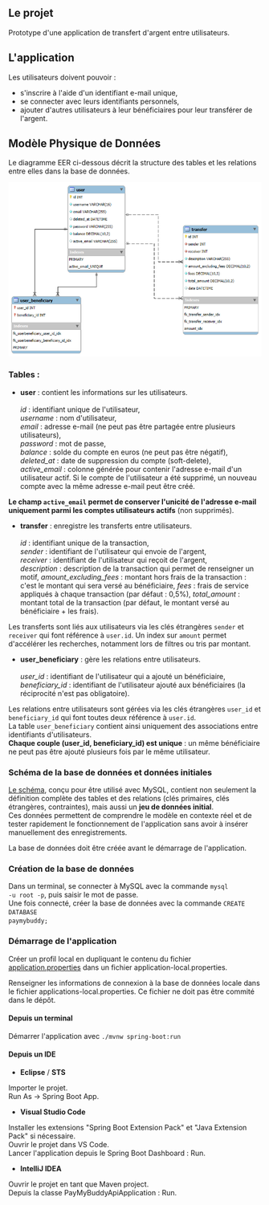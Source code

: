 ## Le projet

Prototype d'une application de transfert d'argent entre utilisateurs. 

## L'application

Les utilisateurs doivent pouvoir :
 - s'inscrire à l'aide d'un identifiant e-mail unique,
 - se connecter avec leurs identifiants personnels,
 - ajouter d'autres utilisateurs à leur bénéficiaires pour leur transférer de l'argent. 

## Modèle Physique de Données

Le diagramme EER ci-dessous décrit la structure des tables et les relations entre elles dans la base de données.

![alt text](paymybuddy.png)

### Tables :
- **user** : contient les informations sur les utilisateurs.<br>  
*id* : identifiant unique de l'utilisateur,<br>
*username* : nom d'utilisateur,<br>
*email* : adresse e-mail (ne peut pas être partagée entre plusieurs utilisateurs),<br>
*password* : mot de passe,<br>
*balance* : solde du compte en euros (ne peut pas être négatif),<br>
*deleted_at* : date de suppression du compte (soft-delete),<br>
*active_email* : colonne générée pour contenir l'adresse e-mail d'un utilisateur actif. Si le compte de l'utilisateur a été supprimé, un nouveau compte avec la même adresse e-mail peut être créé.<br>

**Le champ `active_email` permet de conserver l'unicité de l'adresse e-mail uniquement parmi les comptes utilisateurs actifs** (non supprimés).   
   
- **transfer** : enregistre les transferts entre utilisateurs.<br>  
*id* : identifiant unique de la transaction,<br>
*sender* : identifiant de l'utilisateur qui envoie de l'argent,<br>
*receiver* : identifiant de l'utilisateur qui reçoit de l'argent,<br>
*description* : description de la transaction qui permet de renseigner un motif,
*amount_excluding_fees* : montant hors frais de la transaction : c'est le montant qui sera versé au bénéficiaire,
*fees* : frais de service appliqués à chaque transaction (par défaut : 0,5%),
*total_amount* : montant total de la transaction (par défaut, le montant versé au bénéficiaire + les frais).<br>
  
Les transferts sont liés aux utilisateurs via les clés étrangères `sender` et `receiver` qui font référence à `user.id`. 
Un index sur `amount` permet d'accélérer les recherches, notamment lors de filtres ou tris par montant.
   
- **user_beneficiary** : gère les relations entre utilisateurs.<br>  
*user_id* : identifiant de l'utilisateur qui a ajouté un bénéficiaire,<br>
*beneficiary_id* : identifiant de l'utilisateur ajouté aux bénéficiaires (la réciprocité n'est pas obligatoire).<br>
   
Les relations entre utilisateurs sont gérées via les clés étrangères `user_id` et `beneficiary_id` qui font toutes deux référence à `user.id`.<br>
La table `user_beneficiary` contient ainsi uniquement des associations entre identifiants d'utilisateurs.<br>
**Chaque couple (user_id, beneficiary_id) est unique** : un même bénéficiaire ne peut pas être ajouté plusieurs fois par le même utilisateur.<br>

### Schéma de la base de données et données initiales

[Le schéma](src/main/resources/schema.sql), conçu pour être utilisé avec MySQL, contient non seulement la définition complète des tables et des relations (clés primaires, clés étrangères, contraintes), mais aussi un **jeu de données initial**.  
Ces données permettent de comprendre le modèle en contexte réel et de tester rapidement le fonctionnement de l'application sans avoir à insérer manuellement des enregistrements. 

La base de données doit être créée avant le démarrage de l'application. 

### Création de la base de données

Dans un terminal, se connecter à MySQL avec la commande <code>mysql -u root -p</code>, puis saisir le mot de passe.<br>
Une fois connecté, créer la base de données avec la commande <code>CREATE DATABASE paymybuddy;</code>

### Démarrage de l'application

Créer un profil local en dupliquant le contenu du fichier [application.properties](src/main/resources/application.properties) dans un fichier application-local.properties. 

Renseigner les informations de connexion à la base de données locale dans le fichier applications-local.properties. Ce fichier ne doit pas être commité dans le dépôt.

#### Depuis un terminal

Démarrer l'application avec <code>./mvnw spring-boot:run</code>

#### Depuis un IDE
 - **Eclipse** / **STS**

Importer le projet.  
Run As -> Spring Boot App.

 - **Visual Studio Code**

Installer les extensions "Spring Boot Extension Pack" et "Java Extension Pack" si nécessaire.   
Ouvrir le projet dans VS Code.  
Lancer l'application depuis le Spring Boot Dashboard : Run. 

 - **IntelliJ IDEA**

Ouvrir le projet en tant que Maven project.  
Depuis la classe PayMyBuddyApiApplication : Run. 